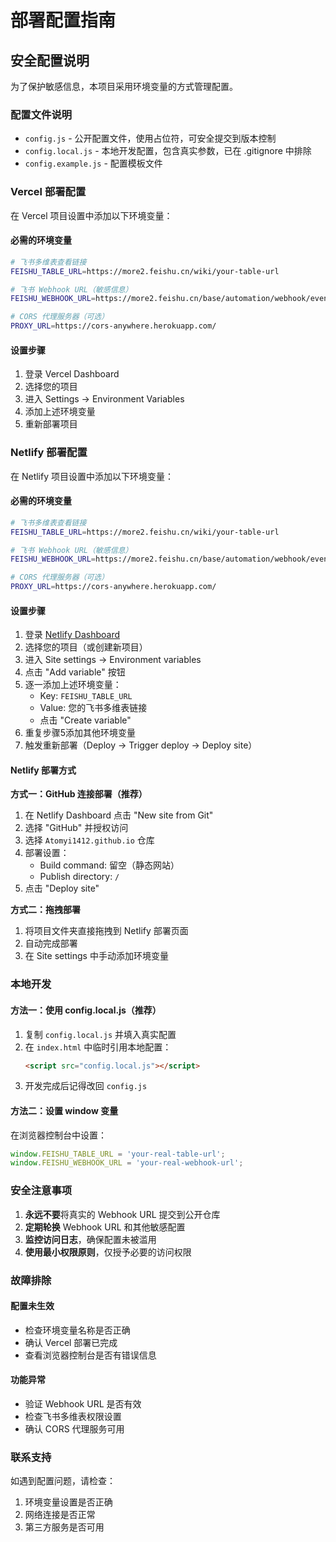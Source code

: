 # 部署配置指南

## 安全配置说明

为了保护敏感信息，本项目采用环境变量的方式管理配置。

### 配置文件说明

- `config.js` - 公开配置文件，使用占位符，可安全提交到版本控制
- `config.local.js` - 本地开发配置，包含真实参数，已在 .gitignore 中排除
- `config.example.js` - 配置模板文件

### Vercel 部署配置

在 Vercel 项目设置中添加以下环境变量：

#### 必需的环境变量

```bash
# 飞书多维表查看链接
FEISHU_TABLE_URL=https://more2.feishu.cn/wiki/your-table-url

# 飞书 Webhook URL（敏感信息）
FEISHU_WEBHOOK_URL=https://more2.feishu.cn/base/automation/webhook/event/your-webhook-id

# CORS 代理服务器（可选）
PROXY_URL=https://cors-anywhere.herokuapp.com/
```

#### 设置步骤

1. 登录 Vercel Dashboard
2. 选择您的项目
3. 进入 Settings → Environment Variables
4. 添加上述环境变量
5. 重新部署项目

### Netlify 部署配置

在 Netlify 项目设置中添加以下环境变量：

#### 必需的环境变量

```bash
# 飞书多维表查看链接
FEISHU_TABLE_URL=https://more2.feishu.cn/wiki/your-table-url

# 飞书 Webhook URL（敏感信息）
FEISHU_WEBHOOK_URL=https://more2.feishu.cn/base/automation/webhook/event/your-webhook-id

# CORS 代理服务器（可选）
PROXY_URL=https://cors-anywhere.herokuapp.com/
```

#### 设置步骤

1. 登录 [Netlify Dashboard](https://app.netlify.com)
2. 选择您的项目（或创建新项目）
3. 进入 Site settings → Environment variables
4. 点击 "Add variable" 按钮
5. 逐一添加上述环境变量：
   - Key: `FEISHU_TABLE_URL`
   - Value: 您的飞书多维表链接
   - 点击 "Create variable"
6. 重复步骤5添加其他环境变量
7. 触发重新部署（Deploy → Trigger deploy → Deploy site）

#### Netlify 部署方式

**方式一：GitHub 连接部署（推荐）**
1. 在 Netlify Dashboard 点击 "New site from Git"
2. 选择 "GitHub" 并授权访问
3. 选择 `Atomyi1412.github.io` 仓库
4. 部署设置：
   - Build command: 留空（静态网站）
   - Publish directory: `/`
5. 点击 "Deploy site"

**方式二：拖拽部署**
1. 将项目文件夹直接拖拽到 Netlify 部署页面
2. 自动完成部署
3. 在 Site settings 中手动添加环境变量

### 本地开发

#### 方法一：使用 config.local.js（推荐）

1. 复制 `config.local.js` 并填入真实配置
2. 在 `index.html` 中临时引用本地配置：
   ```html
   <script src="config.local.js"></script>
   ```
3. 开发完成后记得改回 `config.js`

#### 方法二：设置 window 变量

在浏览器控制台中设置：
```javascript
window.FEISHU_TABLE_URL = 'your-real-table-url';
window.FEISHU_WEBHOOK_URL = 'your-real-webhook-url';
```

### 安全注意事项

1. **永远不要**将真实的 Webhook URL 提交到公开仓库
2. **定期轮换** Webhook URL 和其他敏感配置
3. **监控访问日志**，确保配置未被滥用
4. **使用最小权限原则**，仅授予必要的访问权限

### 故障排除

#### 配置未生效
- 检查环境变量名称是否正确
- 确认 Vercel 部署已完成
- 查看浏览器控制台是否有错误信息

#### 功能异常
- 验证 Webhook URL 是否有效
- 检查飞书多维表权限设置
- 确认 CORS 代理服务可用

### 联系支持

如遇到配置问题，请检查：
1. 环境变量设置是否正确
2. 网络连接是否正常
3. 第三方服务是否可用